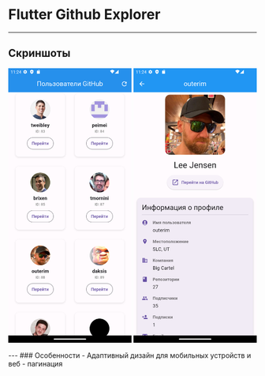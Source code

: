 # Flutter Github Explorer
---
## Скриншоты
<p float="center">
  <img src="assets/example/Screenshot_1741865063.png" width="250" />
  <img src="assets/example/Screenshot_1741865068.png" width="250" /> 
</p>
---
### Особенности
 - Адаптивный дизайн для мобильных устройств и веб
 - пагинация